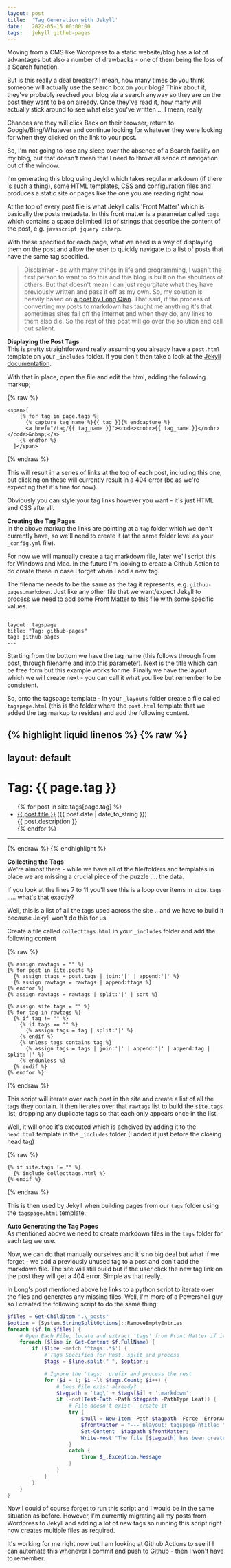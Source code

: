```yaml
---
layout: post
title:  'Tag Generation with Jekyll'
date:   2022-05-15 00:00:00
tags:   jekyll github-pages
---
```

Moving from a CMS like Wordpress to a static website/blog has a lot of advantages but also a number of drawbacks - one of them being the loss of a Search function.

But is this really a deal breaker? I mean, how many times do you think someone will actually use the search box on your blog? Think about it, they've probably reached your blog via a search anyway so they are on the post they want to be on already. Once they've read it, how many will actually stick around to see what else you've written ... I mean, really.

Chances are they will click Back on their browser, return to Google/Bing/Whatever and continue looking for whatever they were looking for when they clicked on the link to your post.

So, I'm not going to lose any sleep over the absence of a Search facility on my blog, but that doesn't mean that I need to throw all sence of navigation out of the window.
<!--more-->

I'm generating this blog using Jeykll which takes regular markdown (if there is such a thing), some HTML templates, CSS and configuration files and produces a static site or pages like the one you are reading right now.

At the top of every post file is what Jekyll calls 'Front Matter' which is basically the posts metadata. In this front matter is a parameter called `tags` which contains a space delimited list of strings that describe the content of the post, e.g. `javascript jquery csharp`.

With these specified for each page, what we need is a way of displaying them on the post and allow the user to quickly navigate to a list of posts that have the same tag specified.

>Disclaimer - as with many things in life and programming, I wasn't the first person to want to do this and this blog is built on the shoulders of others. But that doesn't mean I can just regurgitate what they have previously written and pass it off as my own. So, my solution is heavily based on <a href="https://longqian.me/2017/02/09/github-jekyll-tag" target="_blank">a post by Long Qian</a>.
>That said, if the process of converting my posts to markdown has taught me anything it's that sometimes sites fall off the internet and when they do, any links to them also die. So the rest of this post will go over the solution and call out salient.

**Displaying the Post Tags**\
This is pretty straightforward really assuming you already have a `post.html` template on your `_includes` folder. If you don't then take a look at the <a href='https://jekyllrb.com/docs/themes/#overriding-theme-defaults' target='_blank'>Jekyll documentation</a>.

With that in place, open the file and edit the html, adding the following markup;

{% raw %}
```liquid
<span>[
    {% for tag in page.tags %}
      {% capture tag_name %}{{ tag }}{% endcapture %}      
      <a href="/tag/{{ tag_name }}"><code><nobr>{{ tag_name }}</nobr></code>&nbsp;</a>
    {% endfor %}
  ]</span>
```
{% endraw %}

This will result in a series of links at the top of each post, including this one, but clicking on these will currently result in a 404 error (be as we're expecting that it's fine for now).

Obviously you can style your tag links however you want - it's just HTML and CSS afterall.

**Creating the Tag Pages**\
In the above markup the links are pointing at a `tag` folder which we don't currently have, so we'll need to create it (at the same folder level as your `_config.yml` file).

For now we will manually create a tag markdown file, later we'll script this for Windows and Mac. In the future I'm looking to create a Github Action to do create these in case I forget when I add a new tag.

The filename needs to be the same as the tag it represents, e.g. `github-pages.markdown`. Just like any other file that we want/expect Jekyll to process we need to add some Front Matter to this file with some specific values.

```
---
layout: tagspage
title: "Tag: github-pages"
tag: github-pages
---
```

Starting from the bottom we have the tag name (this follows through from post, through filename and into this parameter). Next is the title which can be free form but this example works for me. Finally we have the layout which we will create next - you can call it what you like but remember to be consistent.

So, onto the tagspage template - in your `_layouts` folder create a file called `tagspage.html` (this is the folder where the `post.html` template that we added the tag markup to resides) and add the following content.

{% highlight liquid linenos %}
{% raw %}
---
layout: default
---
<div class="post">
<h1>Tag: {{ page.tag }}</h1>
<ul>
{% for post in site.tags[page.tag] %}
  <li><a href="{{ post.url }}">{{ post.title }}</a> ({{ post.date | date_to_string }})<br>
    {{ post.description }}
  </li>
{% endfor %}
</ul>
</div>
<hr>
{% endraw %}
{% endhighlight %}

**Collecting the Tags**\
We're almost there - while we have all of the file/folders and templates in place we are missing a crucial piece of the puzzle .... the data.

If you look at the lines 7 to 11 you'll see this is a loop over items in `site.tags` ..... what's that exactly?

Well, this is a list of all the tags used across the site .. and we have to build it because Jekyll won't do this for us.

Create a file called `collecttags.html` in your `_includes` folder and add the following content

{% raw %}
```liquid
{% assign rawtags = "" %}
{% for post in site.posts %}
  {% assign ttags = post.tags | join:'|' | append:'|' %}
  {% assign rawtags = rawtags | append:ttags %}
{% endfor %}
{% assign rawtags = rawtags | split:'|' | sort %}

{% assign site.tags = "" %}
{% for tag in rawtags %}
  {% if tag != "" %}
    {% if tags == "" %}
      {% assign tags = tag | split:'|' %}
    {% endif %}
    {% unless tags contains tag %}
      {% assign tags = tags | join:'|' | append:'|' | append:tag | split:'|' %}
    {% endunless %}
  {% endif %}
{% endfor %}
```
{% endraw %}

This script will iterate over each post in the site and create a list of all the tags they contain. It then iterates over that `rawtags` list to build the `site.tags` list, dropping any duplicate tags so that each only appears once in the list.

Well, it will once it's executed which is acheived by adding it to the `head.html` template in the `_includes` folder (I added it just before the closing head tag)

{% raw %}
```liquid
{% if site.tags != "" %}
  {% include collecttags.html %}
{% endif %}
```
{% endraw %}

This is then used by Jekyll when building pages from our `tags` folder using the `tagspage.html` template.

**Auto Generating the Tag Pages**\
As mentioned above we need to create markdown files in the `tags` folder for each tag we use. 

Now, we can do that manually ourselves and it's no big deal but what if we forget - we add a previously unused tag to a post and don't add the markdown file. The site will still build but if the user click the new tag link on the post they will get a 404 error. Simple as that really.

In Long's post mentioned above he links to a python script to iterate over the files and generates any missing files. Well, I'm more of a Powershell guy so I created the following script to do the same thing:

```powershell
$files = Get-ChildItem ".\_posts"
$option = [System.StringSplitOptions]::RemoveEmptyEntries
foreach ($f in $files) {
    # Open Each File, locate and extract 'tags' from Front Matter if it exists
    foreach ($line in Get-Content $f.FullName) {
        if ($line -match '^tags:.*$') {
            # Tags Specified for Post, split and process
            $tags = $line.split(" ", $option);

            # Ignore the 'tags:' prefix and process the rest
            for ($i = 1; $i -lt $tags.Count; $i++) {
                # Does File exist already?
                $tagpath = 'tag\' + $tags[$i] + '.markdown';
                if (-not(Test-Path -Path $tagpath -PathType Leaf)) {
                    # File doesn't exist - create it
                    try {
                        $null = New-Item -Path $tagpath -Force -ErrorAction Stop
                        $frontMatter = "---`nlayout: tagspage`ntitle: ""Tag: " + $tags[$i] + """`ntag: " + $tags[$i] +"`n---";
                        Set-Content  $tagpath $frontMatter;
                        Write-Host "The file [$tagpath] has been created."
                    }
                    catch {
                        throw $_.Exception.Message
                    }
                }
            }
        }
    }
}
```

Now I could of course forget to run this script and I would be in the same situation as before. However, I'm currently migrating all my posts from Wordpress to Jekyll and adding a lot of new tags so running this script right now creates multiple files as required.

It's working for me right now but I am looking at Github Actions to see if I can automate this whenever I commit and push to Github - then I won't have to remember.